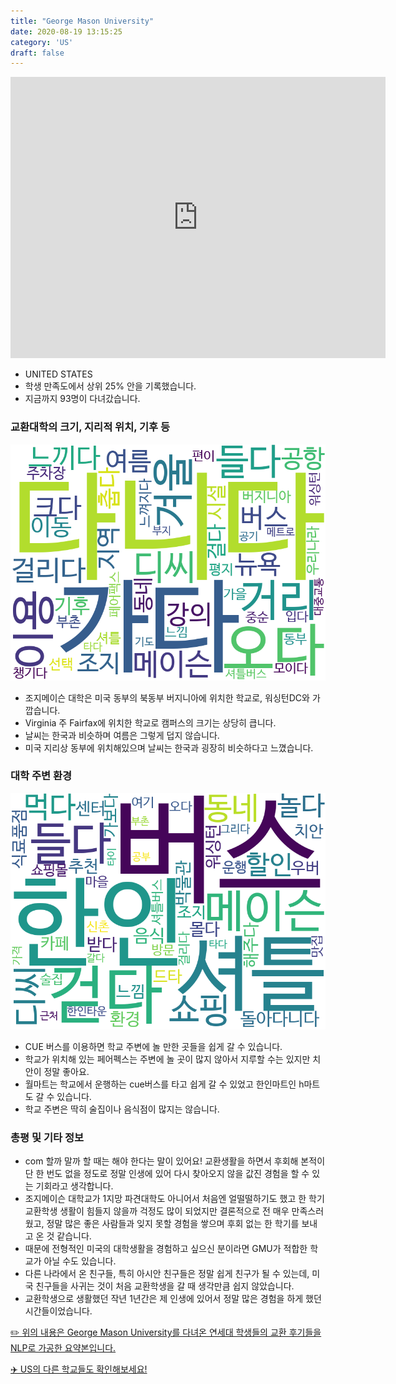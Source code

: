 ```yaml
---
title: "George Mason University"
date: 2020-08-19 13:15:25
category: 'US'
draft: false
---
```


<iframe
width="600"
height="450"
frameborder="0" style="border:0"
src="https://www.google.com/maps/embed/v1/place?key=AIzaSyC9e1AME-pVmWC4hBpFdu5S4dKzyepa3HQ&q=George+Mason+University&center=38.8298118,-77.3073606&zoom=14" allowfullscreen>
</iframe>

* UNITED STATES
* 학생 만족도에서 상위 25% 안을 기록했습니다.
* 지금까지 93명이 다녀갔습니다. 

### 교환대학의 크기, 지리적 위치, 기후 등

![gen_info-WordCloud](../univ_wordclouds_okt/gen_info/US000070_gen_info_okt.png)

* 조지메이슨 대학은 미국 동부의 북동부 버지니아에 위치한 학교로, 워싱턴DC와 가깝습니다.
* Virginia 주 Fairfax에 위치한 학교로 캠퍼스의 크기는 상당히 큽니다.
* 날씨는 한국과 비슷하며 여름은 그렇게 덥지 않습니다.
* 미국 지리상 동부에 위치해있으며 날씨는 한국과 굉장히 비슷하다고 느꼈습니다.


### 대학 주변 환경

![env_info-WordCloud](../univ_wordclouds_okt/env_info/US000070_env_info_okt.png)

* CUE 버스를 이용하면 학교 주변에 놀 만한 곳들을 쉽게 갈 수 있습니다.
* 학교가 위치해 있는 페어펙스는 주변에 놀 곳이 많지 않아서 지루할 수는 있지만 치안이 정말 좋아요.
* 월마트는 학교에서 운행하는 cue버스를 타고 쉽게 갈 수 있었고 한인마트인 h마트도 갈 수 있습니다.
* 학교 주변은 딱히 술집이나 음식점이 많지는 않습니다.


### 총평 및 기타 정보 
* com 할까 말까 할 때는 해야 한다는 말이 있어요! 교환생활을 하면서 후회해 본적이 단 한 번도 없을 정도로 정말 인생에 있어 다시 찾아오지 않을 값진 경험을 할 수 있는 기회라고 생각합니다.
* 조지메이슨 대학교가 1지망 파견대학도 아니어서 처음엔 얼떨떨하기도 했고 한 학기 교환학생 생활이 힘들지 않을까 걱정도 많이 되었지만 결론적으로 전 매우 만족스러웠고, 정말 많은 좋은 사람들과 잊지 못할 경험을 쌓으며 후회 없는 한 학기를 보내고 온 것 같습니다.
* 때문에 전형적인 미국의 대학생활을 경험하고 싶으신 분이라면 GMU가 적합한 학교가 아닐 수도 있습니다.
* 다른 나라에서 온 친구들, 특히 아시안 친구들은 정말 쉽게 친구가 될 수 있는데, 미국 친구들을 사귀는 것이 처음 교환학생을 갈 때 생각만큼 쉽지 않았습니다.
* 교환학생으로 생활했던 작년 1년간은 제 인생에 있어서 정말 많은 경험을 하게 했던 시간들이었습니다.


[✏️ 위의 내용은 George Mason University를 다녀온 연세대 학생들의 교환 후기들을 NLP로 가공한 요약본입니다.](http://oia.yonsei.ac.kr/partner/expReport.asp?ucode=US000070&bgbn=A)

[✈️ US의 다른 학교들도 확인해보세요!](https://yonsei-exchange.netlify.app/?category=US)
